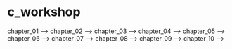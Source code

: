 # c_workshop

chapter_01 -->
chapter_02 -->
chapter_03 -->
chapter_04 -->
chapter_05 -->
chapter_06 -->
chapter_07 -->
chapter_08 -->
chapter_09 -->
chapter_10 -->
